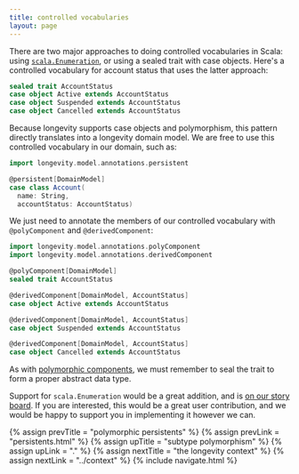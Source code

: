 ```yaml
---
title: controlled vocabularies
layout: page
---
```


There are two major approaches to doing controlled vocabularies in
Scala: using
[`scala.Enumeration`](http://www.scala-lang.org/api/current/index.html#scala.Enumeration),
or using a sealed trait with case objects. Here's a controlled
vocabulary for account status that uses the latter approach:

```scala
sealed trait AccountStatus
case object Active extends AccountStatus
case object Suspended extends AccountStatus
case object Cancelled extends AccountStatus
```

Because longevity supports case objects and polymorphism, this pattern
directly translates into a longevity domain model. We are free to
use this controlled vocabulary in our domain, such as:

```scala
import longevity.model.annotations.persistent

@persistent[DomainModel]
case class Account(
  name: String,
  accountStatus: AccountStatus)
```

We just need to annotate the members of our controlled vocabulary with
`@polyComponent` and `@derivedComponent`:

```scala
import longevity.model.annotations.polyComponent
import longevity.model.annotations.derivedComponent

@polyComponent[DomainModel]
sealed trait AccountStatus

@derivedComponent[DomainModel, AccountStatus]
case object Active extends AccountStatus

@derivedComponent[DomainModel, AccountStatus]
case object Suspended extends AccountStatus

@derivedComponent[DomainModel, AccountStatus]
case object Cancelled extends AccountStatus
```

As with [polymorphic components](components.html), we must remember to seal the trait to form a
proper abstract data type.

Support for `scala.Enumeration` would be a great addition, and is [on our story
board](https://www.pivotaltracker.com/story/show/128589983). If you are interested, this would be a
great user contribution, and we would be happy to support you in implementing it however we can.

{% assign prevTitle = "polymorphic persistents" %}
{% assign prevLink  = "persistents.html" %}
{% assign upTitle   = "subtype polymorphism" %}
{% assign upLink    = "." %}
{% assign nextTitle = "the longevity context" %}
{% assign nextLink  = "../context" %}
{% include navigate.html %}

